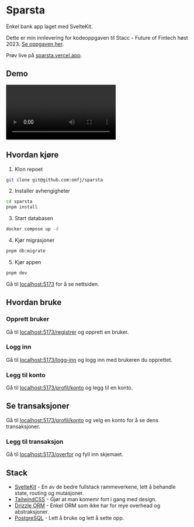 # Sparsta

Enkel bank app laget med SvelteKit.

Dette er min innlevering for kodeoppgaven til Stacc - Future of Fintech høst 2023. [Se oppgaven her](https://github.com/stacc/stacc-challenge-public/tree/budgeting-and-savings).

Prøv live på [sparsta.vercel.app](https://sparsta.vercel.app/).

## Demo

![](./.github/demo.mp4)

## Hvordan kjøre

1. Klon repoet

```bash
git clone git@github.com:omfj/sparsta
```

2. Installer avhengigheter

```bash
cd sparsta
pnpm install
```

3. Start databasen

```bash
docker compose up -d
```

4. Kjør migrasjoner

```bash
pnpm db:migrate
```

5. Kjør appen

```bash
pnpm dev
```

Gå til [localhost:5173](http://localhost:5173) for å se nettsiden.

## Hvordan bruke

### Opprett bruker

Gå til [localhost:5173/registrer](http://localhost:5173/registrer) og opprett en bruker.

### Logg inn

Gå til [localhost:5173/logg-inn](http://localhost:5173/logg-inn) og logg inn med brukeren du opprettet.

### Legg til konto

Gå til [localhost:5173/profil/konto](http://localhost:5173/profil) og legg til en konto.

## Se transaksjoner

Gå til [localhost:5173/profil/konto](http://localhost:5173/profil) og velg en konto for å se dens transaksjoner.

### Legg til transaksjon

Gå til [localhost:5173/overfor](http://localhost:5173/overfor) og fyll inn skjemaet.

## Stack

- [SvelteKit](https://kit.svelte.dev/) - En av de bedre fullstack rammeverkene, lett å behandle state, routing og mutasjoner.
- [TailwindCSS](https://tailwindcss.com/) - Gjør at man komemr fort i gang med design.
- [Drizzle ORM](https://orm.drizzle.team/) - Enkel ORM som ikke har for mye overhead og abstraksjoner.
- [PostgreSQL](https://www.postgresql.org/) - Lett å bruke og lett å sette opp.
